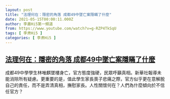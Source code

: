 ```yaml
---
layout: post
title: "法理何在：隱密的角落 成都49中墜亡案隱瞞了什麼"
date: 2021-05-15T00:00:11.000Z
author: 李肅Hi5第一頻道
from: https://www.youtube.com/watch?v=g-RZP4TkSqU
tags: [ 李肃Hi5 ]
categories: [ 李肃Hi5 ]
---
```

<!--1621036811000-->
[法理何在：隱密的角落 成都49中墜亡案隱瞞了什麼](https://www.youtube.com/watch?v=g-RZP4TkSqU)
------

<div>
成都49中學學生林唯麒墜樓身亡，官方態度強硬，民眾呼籲真相。新華社報導未能消除所有疑慮。更重要的是，值此學生家長喪子悲痛之際，官方似乎更在意解脫自己的責任，而不是弄清真相，撫慰家長。人性關懷何在？人們為什麼傾向於不信任官方？
</div>
